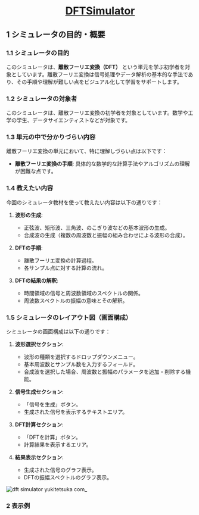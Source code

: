 # <p align="center">[DFTSimulator](https://ponstream24.github.io/DFTSimulator)</p>

## 1 シミュレータの目的・概要

### 1.1 シミュレータの目的
このシミュレータは、**離散フーリエ変換（DFT）** という単元を学ぶ初学者を対象としています。離散フーリエ変換は信号処理やデータ解析の基本的な手法であり、その手順や理解が難しい点をビジュアル化して学習をサポートします。

### 1.2 シミュレータの対象者
このシミュレータは、離散フーリエ変換の初学者を対象としています。数学や工学の学生、データサイエンティストなどが対象です。

### 1.3 単元の中で分かりづらい内容
離散フーリエ変換の単元において、特に理解しづらい点は以下です：
- **離散フーリエ変換の手順**: 具体的な数学的な計算手法やアルゴリズムの理解が困難な点です。

### 1.4 教えたい内容
今回のシミュレータ教材を使って教えたい内容は以下の通りです：

1. **波形の生成**:
   - 正弦波、矩形波、三角波、のこぎり波などの基本波形の生成。
   - 合成波の生成（複数の周波数と振幅の組み合わせによる波形の合成）。

2. **DFTの手順**:
   - 離散フーリエ変換の計算過程。
   - 各サンプル点に対する計算の流れ。

3. **DFTの結果の解釈**:
   - 時間領域の信号と周波数領域のスペクトルの関係。
   - 周波数スペクトルの振幅の意味とその解釈。

### 1.5 シミュレータのレイアウト図（画面構成）
シミュレータの画面構成は以下の通りです：

1. **波形選択セクション**:
   - 波形の種類を選択するドロップダウンメニュー。
   - 基本周波数とサンプル数を入力するフィールド。
   - 合成波を選択した場合、周波数と振幅のパラメータを追加・削除する機能。

2. **信号生成セクション**:
   - 「信号を生成」ボタン。
   - 生成された信号を表示するテキストエリア。

3. **DFT計算セクション**:
   - 「DFTを計算」ボタン。
   - 計算結果を表示するエリア。

4. **結果表示セクション**:
   - 生成された信号のグラフ表示。
   - DFTの振幅スペクトルのグラフ表示。

![dft simulator yukitetsuka com_](https://github.com/ponstream24/DFTSimulator/assets/87808547/328d9eb1-670d-44b6-9c67-1aa06dfb93b5)


### 2 表示例
